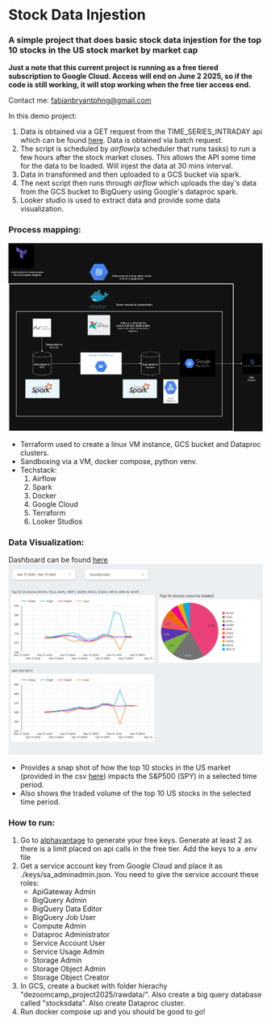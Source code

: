 # Stock Data Injestion
### A simple project that does basic stock data injestion for the top 10 stocks in the US stock market by market cap

**Just a note that this current project is running as a free tiered subscription to Google Cloud. Access will end on June 2 2025, so if the code is still working, it will stop working when the free tier access end.**

Contact me: fabianbryantphng@gmail.com

In this demo project:
1. Data is obtained via a GET request from the TIME_SERIES_INTRADAY api which can be found [here](https://www.alphavantage.co/documentation/). Data is obtained via batch request.
2. The script is scheduled by *airflow*(a scheduler that runs tasks) to run a few hours after the stock market closes. This allows the API some time for the data to be loaded. Will injest the data at 30 mins interval.  
3. Data in transformed and then uploaded to a GCS bucket via spark.
4. The next script then runs through *airflow* which uploads the day's data from the GCS bucket to BigQuery using Google's dataproc spark.
5. Looker studio is used to extract data and provide some data visualization.


### Process mapping:
![alt text](StockData-ProcessMap.jpg)

- Terraform used to create a linux VM instance, GCS bucket and Dataproc clusters.
- Sandboxing via a VM, docker compose, python venv.
- Techstack:
    1. Airflow
    2. Spark
    3. Docker
    4. Google Cloud
    5. Terraform
    6. Looker Studios


### Data Visualization:
Dashboard can be found [here](https://lookerstudio.google.com/reporting/ce71aea8-07a7-4c67-8051-f9412e5136f5)
![alt text](Stock_Market_Report.jpg)

- Provides a snap shot of how the top 10 stocks in the US market (provided in the csv [here](https://github.com/fabianono/Stock_Data_Injestion/blob/master/others/stocks_symbol.csv)) impacts the S&P500 (SPY) in a selected time period.
- Also shows the traded volume of the top 10 US stocks in the selected time period.


### How to run:
1. Go to [alphavantage](https://www.alphavantage.co/support/#api-key) to generate your free keys. Generate at least 2 as there is a limit placed on api calls in the free tier. Add the keys to a .env file
2. Get a service account key from Google Cloud and place it as ./keys/sa_adminadmin.json. You need to give the service account these roles:       
    - ApiGateway Admin
    - BigQuery Admin
    - BigQuery Data Editor
    - BigQuery Job User
    - Compute Admin
    - Dataproc Administrator
    - Service Account User
    - Service Usage Admin
    - Storage Admin
    - Storage Object Admin
    - Storage Object Creator
4. In GCS, create a bucket with folder hierachy "dezoomcamp_project2025/rawdata/". Also create a big query database called "stocksdata". Also create  Dataproc cluster.
5. Run docker compose up and you should be good to go!


